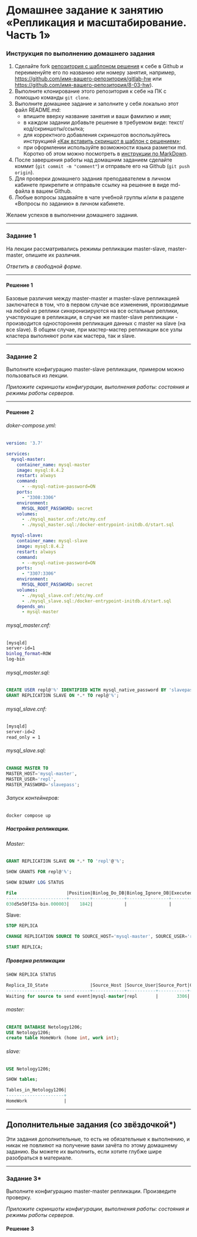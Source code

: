 # Домашнее задание к занятию «Репликация и масштабирование. Часть 1»

### Инструкция по выполнению домашнего задания

1. Сделайте fork [репозитория c шаблоном решения](https://github.com/netology-code/sys-pattern-homework) к себе в Github и переименуйте его по названию или номеру занятия, например, https://github.com/имя-вашего-репозитория/gitlab-hw или https://github.com/имя-вашего-репозитория/8-03-hw).
2. Выполните клонирование этого репозитория к себе на ПК с помощью команды `git clone`.
3. Выполните домашнее задание и заполните у себя локально этот файл README.md:
   - впишите вверху название занятия и ваши фамилию и имя;
   - в каждом задании добавьте решение в требуемом виде: текст/код/скриншоты/ссылка;
   - для корректного добавления скриншотов воспользуйтесь инструкцией [«Как вставить скриншот в шаблон с решением»](https://github.com/netology-code/sys-pattern-homework/blob/main/screen-instruction.md);
   - при оформлении используйте возможности языка разметки md. Коротко об этом можно посмотреть в [инструкции по MarkDown](https://github.com/netology-code/sys-pattern-homework/blob/main/md-instruction.md).
4. После завершения работы над домашним заданием сделайте коммит (`git commit -m "comment"`) и отправьте его на Github (`git push origin`).
5. Для проверки домашнего задания преподавателем в личном кабинете прикрепите и отправьте ссылку на решение в виде md-файла в вашем Github.
6. Любые вопросы задавайте в чате учебной группы и/или в разделе «Вопросы по заданию» в личном кабинете.

Желаем успехов в выполнении домашнего задания.

---

### Задание 1

На лекции рассматривались режимы репликации master-slave, master-master, опишите их различия.

*Ответить в свободной форме.*

---

#### Решение 1

Базовые различия между master-master и master-slave репликацией заключатеся в том, что в первом случае все изменения, производимые на любой из реплики синхронизируются на все остальные реплики, участвующие в репликации, в случае же master-slave репликации - производится односторонняя репликация данных с master на slave (на все slave). В общем случае, при мастер-мастер репликации все узлы кластера выполняют роли как мастера, так и slave.


---

### Задание 2

Выполните конфигурацию master-slave репликации, примером можно пользоваться из лекции.

*Приложите скриншоты конфигурации, выполнения работы: состояния и режимы работы серверов.*

---

#### Решение 2

###### doker-compose.yml:

```yml
version: '3.7'

services:
  mysql-master:
    container_name: mysql-master
    image: mysql:8.4.2
    restart: always
    command:
      - --mysql-native-password=ON
    ports:
      - "3308:3306"
    environment:
      MYSQL_ROOT_PASSWORD: secret
    volumes:
      - ./mysql_master.cnf:/etc/my.cnf
      - ./mysql_master.sql:/docker-entrypoint-initdb.d/start.sql      

  mysql-slave:
    container_name: mysql-slave
    image: mysql:8.4.2
    restart: always
    command:
      - --mysql-native-password=ON
    ports:
      - "3307:3306"
    environment:
      MYSQL_ROOT_PASSWORD: secret
    volumes:
      - ./mysql_slave.cnf:/etc/my.cnf
      - ./mysql_slave.sql:/docker-entrypoint-initdb.d/start.sql
    depends_on:
      - mysql-master      

```
###### mysql_master.cnf:

```bash
[mysqld]
server-id=1
binlog_format=ROW
log-bin
```

###### mysql_master.sql:

```sql
CREATE USER repl@'%' IDENTIFIED WITH mysql_native_password BY 'slavepass';
GRANT REPLICATION SLAVE ON *.* TO repl@'%';
```

###### mysql_slave.cnf:

```bash
[mysqld]
server-id=2
read_only = 1
```

###### mysql_slave.sql:

```sql
CHANGE MASTER TO 
MASTER_HOST='mysql-master',
MASTER_USER='repl',
MASTER_PASSWORD='slavepass';
```

###### Запуск контейнеров:

```bash 
docker compose up
```

##### Настройка репликации.
###### Master:

```sql
GRANT REPLICATION SLAVE ON *.* TO 'repl'@'%';

SHOW GRANTS FOR repl@'%';

SHOW BINARY LOG STATUS
```

```sql
File                   |Position|Binlog_Do_DB|Binlog_Ignore_DB|Executed_Gtid_Set|
-----------------------+--------+------------+----------------+-----------------+
030d5e50f15a-bin.000003|    1842|            |                |                 |
```

Slave:

```sql
STOP REPLICA

CHANGE REPLICATION SOURCE TO SOURCE_HOST='mysql-master', SOURCE_USER='repl', SOURCE_PASSWORD='slavepass', SOURCE_LOG_FILE='030d5e50f15a-bin.000003', SOURCE_LOG_POS=1842; 

START REPLICA;
```

##### Проверка репликации
```sql
SHOW REPLICA STATUS
```


```sql
Replica_IO_State                |Source_Host |Source_User|Source_Port|Connect_Retry|Source_Log_File        |Read_Source_Log_Pos|Relay_Log_File               |Relay_Log_Pos|Relay_Source_Log_File  |Replica_IO_Running|Replica_SQL_Running|Replicate_Do_DB|Replicate_Ignore_DB|Replicate_Do_Table|Replicate_Ignore_Table|Replicate_Wild_Do_Table|Replicate_Wild_Ignore_Table|Last_Errno|Last_Error|Skip_Counter|Exec_Source_Log_Pos|Relay_Log_Space|Until_Condition|Until_Log_File|Until_Log_Pos|Source_SSL_Allowed|Source_SSL_CA_File|Source_SSL_CA_Path|Source_SSL_Cert|Source_SSL_Cipher|Source_SSL_Key|Seconds_Behind_Source|Source_SSL_Verify_Server_Cert|Last_IO_Errno|Last_IO_Error|Last_SQL_Errno|Last_SQL_Error|Replicate_Ignore_Server_Ids|Source_Server_Id|Source_UUID                         |Source_Info_File       |SQL_Delay|SQL_Remaining_Delay|Replica_SQL_Running_State                               |Source_Retry_Count|Source_Bind|Last_IO_Error_Timestamp|Last_SQL_Error_Timestamp|Source_SSL_Crl|Source_SSL_Crlpath|Retrieved_Gtid_Set|Executed_Gtid_Set|Auto_Position|Replicate_Rewrite_DB|Channel_Name|Source_TLS_Version|Source_public_key_path|Get_Source_public_key|Network_Namespace|
--------------------------------+------------+-----------+-----------+-------------+-----------------------+-------------------+-----------------------------+-------------+-----------------------+------------------+-------------------+---------------+-------------------+------------------+----------------------+-----------------------+---------------------------+----------+----------+------------+-------------------+---------------+---------------+--------------+-------------+------------------+------------------+------------------+---------------+-----------------+--------------+---------------------+-----------------------------+-------------+-------------+--------------+--------------+---------------------------+----------------+------------------------------------+-----------------------+---------+-------------------+--------------------------------------------------------+------------------+-----------+-----------------------+------------------------+--------------+------------------+------------------+-----------------+-------------+--------------------+------------+------------------+----------------------+---------------------+-----------------+
Waiting for source to send event|mysql-master|repl       |       3306|           60|030d5e50f15a-bin.000003|               1842|687558216a66-relay-bin.000002|          335|030d5e50f15a-bin.000003|Yes               |Yes                |               |                   |                  |                      |                       |                           |         0|          |           0|               1842|            553|None           |              |            0|No                |                  |                  |               |                 |              |                    0|No                           |            0|             |             0|              |                           |               1|865cfcf1-87bf-11ef-9d51-0242ac160002|mysql.slave_master_info|        0|                   |Replica has read all relay log; waiting for more updates|                10|           |                       |                        |              |                  |                  |                 |            0|                    |            |                  |                      |                    0|                 |
```

###### master:

```sql
CREATE DATABASE Netology1206;
USE Netology1206;
create table HomeWork (home int, work int);

```
###### slave:

```sql
USE Netology1206;

SHOW tables;
```

```sql
Tables_in_Netology1206|
----------------------+
HomeWork              |
```
---


## Дополнительные задания (со звёздочкой*)
Эти задания дополнительные, то есть не обязательные к выполнению, и никак не повлияют на получение вами зачёта по этому домашнему заданию. Вы можете их выполнить, если хотите глубже шире разобраться в материале.

---

### Задание 3* 

Выполните конфигурацию master-master репликации. Произведите проверку.

*Приложите скриншоты конфигурации, выполнения работы: состояния и режимы работы серверов.*

#### Решение 3


